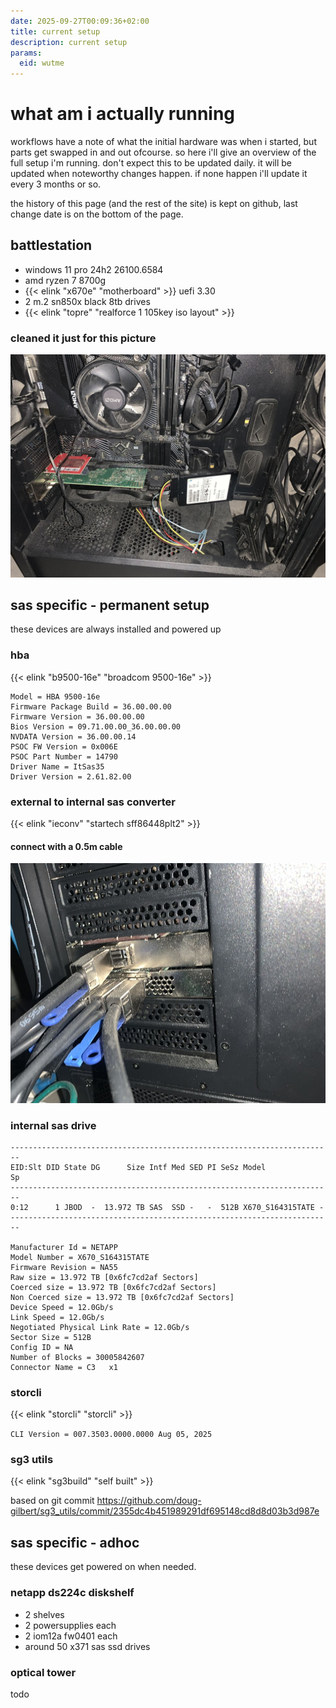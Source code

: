```yaml
---
date: 2025-09-27T00:09:36+02:00
title: current setup
description: current setup
params:
  eid: wutme
---
```

# what am i actually running

workflows have a note of what the initial hardware was when i started, but parts get swapped in and out ofcourse. so here i'll give an overview of the full setup i'm running. don't expect this to be updated daily. it will be updated when noteworthy changes happen. if none happen i'll update it every 3 months or so.

the history of this page (and the rest of the site) is kept on github, last change date is on the bottom of the page.

## battlestation
 * windows 11 pro 24h2 26100.6584
 * amd ryzen 7 8700g
 * {{< elink "x670e" "motherboard" >}} uefi 3.30
 * 2 m.2 sn850x black 8tb drives
 * {{< elink "topre" "realforce 1 105key iso layout" >}}

### cleaned it just for this picture
![](likenew.jpg)

## sas specific - permanent setup

these devices are always installed and powered up

### hba

{{< elink "b9500-16e" "broadcom 9500-16e" >}}

```
Model = HBA 9500-16e
Firmware Package Build = 36.00.00.00
Firmware Version = 36.00.00.00
Bios Version = 09.71.00.00_36.00.00.00
NVDATA Version = 36.00.00.14
PSOC FW Version = 0x006E
PSOC Part Number = 14790
Driver Name = ItSas35
Driver Version = 2.61.82.00
```
### external to internal sas converter
{{< elink "ieconv" "startech sff86448plt2" >}}
#### connect with a 0.5m cable
![looks like this](inout.jpg)
### internal sas drive
```
------------------------------------------------------------------------
EID:Slt DID State DG      Size Intf Med SED PI SeSz Model            Sp
------------------------------------------------------------------------
0:12      1 JBOD  -  13.972 TB SAS  SSD -   -  512B X670_S164315TATE -
------------------------------------------------------------------------

Manufacturer Id = NETAPP
Model Number = X670_S164315TATE
Firmware Revision = NA55
Raw size = 13.972 TB [0x6fc7cd2af Sectors]
Coerced size = 13.972 TB [0x6fc7cd2af Sectors]
Non Coerced size = 13.972 TB [0x6fc7cd2af Sectors]
Device Speed = 12.0Gb/s
Link Speed = 12.0Gb/s
Negotiated Physical Link Rate = 12.0Gb/s
Sector Size = 512B
Config ID = NA
Number of Blocks = 30005842607
Connector Name = C3   x1
```

### storcli
{{< elink "storcli" "storcli" >}}

`CLI Version = 007.3503.0000.0000 Aug 05, 2025`

### sg3 utils
{{< elink "sg3build" "self built" >}}

based on git commit https://github.com/doug-gilbert/sg3_utils/commit/2355dc4b451989291df695148cd8d8d03b3d987e

## sas specific - adhoc

these devices get powered on when needed.

### netapp ds224c diskshelf
 * 2 shelves
 * 2 powersupplies each
 * 2 iom12a fw0401 each
 * around 50 x371 sas ssd drives

### optical tower
todo

